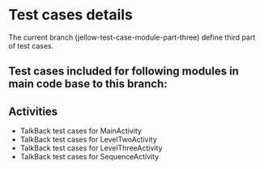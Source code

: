 # Test cases details

The current branch (jellow-test-case-module-part-three) define third part of test cases. 

## Test cases included for following modules in main code base to this branch:

## Activities

* TalkBack test cases for MainActivity 
* TalkBack test cases for LevelTwoActivity
* TalkBack test cases for LevelThreeActivity
* TalkBack test cases for SequenceActivity
